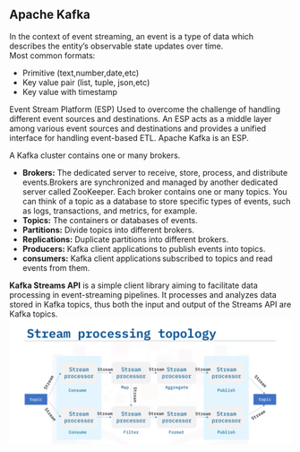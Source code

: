 ## **Apache Kafka**
In the context of event streaming, an event is a type of data which describes the entity’s observable state updates over time.  
Most common formats:
* Primitive (text,number,date,etc)
* Key value pair (list, tuple, json,etc)
* Key value with timestamp

Event Stream Platform (ESP)
Used to overcome the challenge of handling different event sources and destinations. An ESP acts as a middle layer among various event sources and destinations and provides a unified interface for handling event-based ETL.
Apache Kafka is an ESP.

A Kafka cluster contains one or many brokers. 

* **Brokers:** The dedicated server to receive, store, process, and distribute events.Brokers are synchronized and managed by another dedicated server called ZooKeeper. Each broker contains one or many topics. You can think of a topic as a database to store specific types of events, such as logs, transactions, and metrics, for example.
* **Topics:** The containers or databases of events.
* **Partitions:** Divide topics into different brokers. 
* **Replications:** Duplicate partitions into different brokers.
* **Producers:** Kafka client applications to publish events into topics.
* **consumers:** Kafka client applications subscribed to topics and read events from them.

**Kafka Streams API** is a simple client library aiming to facilitate data processing in event-streaming pipelines. It processes and analyzes data stored in Kafka topics, thus both the input and output of the Streams API are Kafka topics.
![Stream topology](/Python//Imagenes/Stream_process_topology.png "Topology")